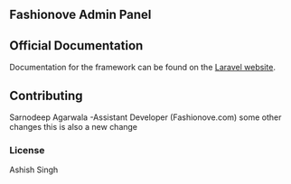 ## Fashionove Admin Panel

## Official Documentation

Documentation for the framework can be found on the [Laravel website](http://laravel.com/docs).

## Contributing

Sarnodeep Agarwala
-Assistant Developer (Fashionove.com)
some other changes
this is also a new change

### License

Ashish Singh
